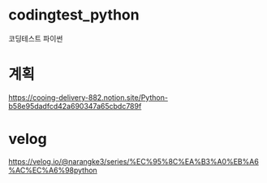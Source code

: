 # codingtest_python
코딩테스트 파이썬


# 계획

https://cooing-delivery-882.notion.site/Python-b58e95dadfcd42a690347a65cbdc789f

# velog
https://velog.io/@narangke3/series/%EC%95%8C%EA%B3%A0%EB%A6%AC%EC%A6%98python
